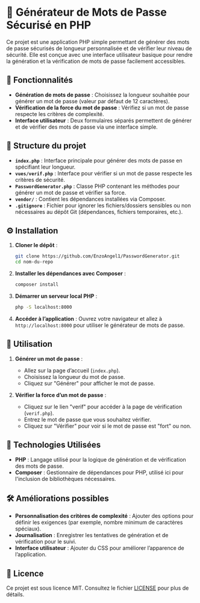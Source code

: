 # 📜 Générateur de Mots de Passe Sécurisé en PHP

Ce projet est une application PHP simple permettant de générer des mots de passe sécurisés de longueur personnalisée et de vérifier leur niveau de sécurité. Elle est conçue avec une interface utilisateur basique pour rendre la génération et la vérification de mots de passe facilement accessibles.

## 🚀 Fonctionnalités

- **Génération de mots de passe** : Choisissez la longueur souhaitée pour générer un mot de passe (valeur par défaut de 12 caractères).
- **Vérification de la force du mot de passe** : Vérifiez si un mot de passe respecte les critères de complexité.
- **Interface utilisateur** : Deux formulaires séparés permettent de générer et de vérifier des mots de passe via une interface simple.

## 📂 Structure du projet

- **`index.php`** : Interface principale pour générer des mots de passe en spécifiant leur longueur.
- **`vues/verif.php`** : Interface pour vérifier si un mot de passe respecte les critères de sécurité.
- **`PasswordGenerator.php`** : Classe PHP contenant les méthodes pour générer un mot de passe et vérifier sa force.
- **`vendor/`** : Contient les dépendances installées via Composer.
- **`.gitignore`** : Fichier pour ignorer les fichiers/dossiers sensibles ou non nécessaires au dépôt Git (dépendances, fichiers temporaires, etc.).

## ⚙️ Installation

1. **Cloner le dépôt** :

    ```bash
    git clone https://github.com/EnzoAngel1/PasswordGenerator.git
    cd nom-du-repo
    ```

2. **Installer les dépendances avec Composer** :

    ```bash
    composer install
    ```

3. **Démarrer un serveur local PHP** :

    ```bash
    php -S localhost:8000
    ```

4. **Accéder à l’application** :
   Ouvrez votre navigateur et allez à `http://localhost:8000` pour utiliser le générateur de mots de passe.

## 📝 Utilisation

1. **Générer un mot de passe** :
   - Allez sur la page d’accueil (`index.php`).
   - Choisissez la longueur du mot de passe.
   - Cliquez sur "Générer" pour afficher le mot de passe.

2. **Vérifier la force d’un mot de passe** :
   - Cliquez sur le lien "verif" pour accéder à la page de vérification (`verif.php`).
   - Entrez le mot de passe que vous souhaitez vérifier.
   - Cliquez sur "Vérifier" pour voir si le mot de passe est "fort" ou non.

## 📌 Technologies Utilisées

- **PHP** : Langage utilisé pour la logique de génération et de vérification des mots de passe.
- **Composer** : Gestionnaire de dépendances pour PHP, utilisé ici pour l'inclusion de bibliothèques nécessaires.

## 🛠️ Améliorations possibles

- **Personnalisation des critères de complexité** : Ajouter des options pour définir les exigences (par exemple, nombre minimum de caractères spéciaux).
- **Journalisation** : Enregistrer les tentatives de génération et de vérification pour le suivi.
- **Interface utilisateur** : Ajouter du CSS pour améliorer l’apparence de l’application.

## 📄 Licence

Ce projet est sous licence MIT. Consultez le fichier [LICENSE](LICENSE) pour plus de détails.
